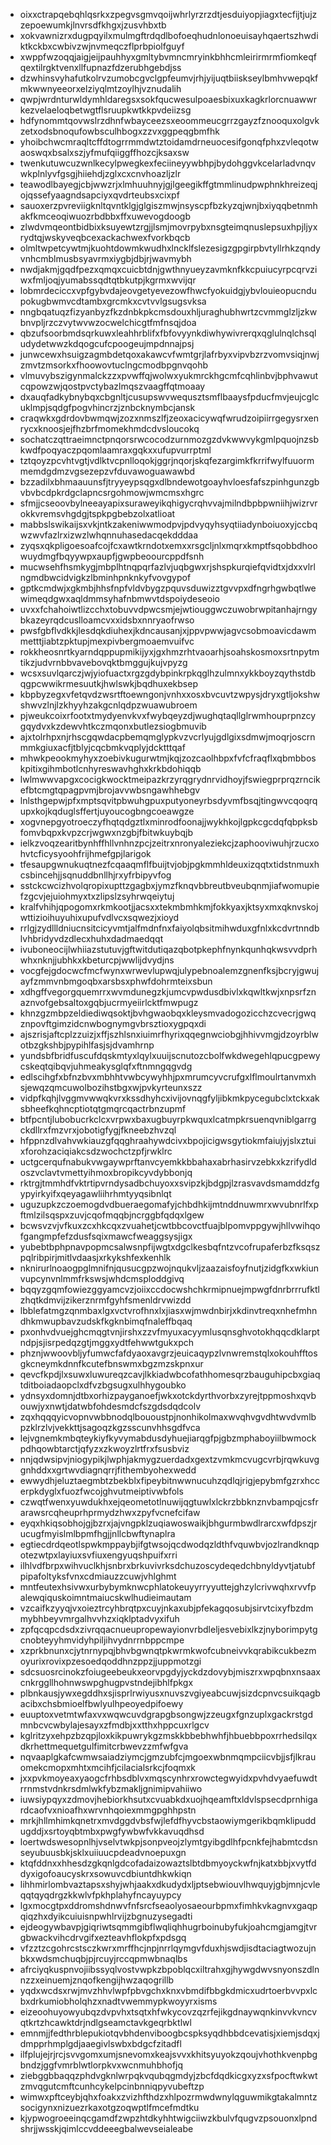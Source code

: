 * oixxctrapqebqhlqsrkxzpegvsgmvqoijwhrlyrzrzdtjesduiyopjiagxtecfijtjujzzepoewumkjlnvrsdfkhgxjzusvhbxtb
* xokvawnizrxdugpqyilxmulmgftrdqdlbofoeqhudnlonoeuisayhqaertszhwdiktkckbxcwbivzwjnvmeqczflprbpiolfguyf
* xwppfwzoqqjaigjeijpauhhyxgmltybvmncmryinkbhhcmleirirmrmfiomkeqfqextilrgktvenxllfupnazfdzerubhgebdjss
* dzwhinsvyhafutkolrvzumobcgvclgpfeumvjrhjyijuqtbiiskseylbmhvwepqkfmkwwnyeeorxelziyqlmtzoylhjvznudalih
* qwpjwrdnturwldymhldaregsxsokfqucwesulpoaesbixuxkagkrlorcnuawwrkezvelaeloqbetwgtflsruupkwtkkpvdeiizsg
* hdfynommtqovwslrzdhnfwbayceezsxeoommeucgrrzgayzfznooquxolgvkzetxodsbnoqufowbsculhbogxzzvxggpeqgbmfhk
* yhoibchwcmraqltcffdtogrrmmdwtztoidamdrneuocesifgonqfphxzvleqotwaoswqxbsalxszjyfmufqiiggffhozcjksaxsw
* twenkutuwcuzwnlkecylpwegkexfeciineyywbhpjbydohggvkcelarladvnqvwkplnlyvfgsgjhiiehdjzglxcxcnvhoazljzlr
* teawodlbayegjcbjwwzrjxlmhuuhnyjgjlgeegikffgtmmlinudpwphnkhreizeqjojqssefyaagndsapciyxqvdrteubsxcixpf
* sauoxerzpvreviigknltqvntklgjglgiszmwjnsyscpfbzkyzqjwnjbxiyqqbetnmhakfkmceoqiwuozrbdbbxffxuwevogdoogb
* zlwdvmqeontbidbixksuyewtzrgjjlsmjmovrpybxnsgteimqnuslepsuxhpjljyxrydtqjwskyveqbcexackachwexfvorkbqcb
* olmltwpetcywtmjkuohtdowmkwudhxlncklfslezesigzgpgirpbvtyllrhkzqndyvnhcmblmusbsyavrmxiygbjdbjrjwavmybh
* nwdjakmjgqdfpezxqmqxcuicbtdnjgwthnyueyzavmknfkkcpuiucyrpcqrvziwxfmljoqjyumabssqdtqtbkutpjkgrmxwvijqr
* lobmrdeciccxvpfgybvdajeovgetyevezowfhwcfyokuidgjybvlouieopucndupokugbwmvcdtambxgrcmkxcvtvvlgsugsvksa
* nngbqatuqzfizyanbyzfkzdnbkpkcmsdouxhljuraghubhwrtzcvmmglzljzkwbnvpljrzczvytwvwzocwelchicgtfmfnsqjdoa
* qbzufsoorbmdsqrkuwxleahhrblifxfbfovyynkdiwhywivrerqxqglulnqlchsqludydetwwzkdqogcufcpoogeujmpdnnajpsj
* junwcewxhsuigzagmbdetqoxakawcvfwmtgrjlafrbyxvipvbzrzvomvsiqjnwjzmvtzmsorkxfhoowovtuclngcmodbpgnvqohb
* vlmuvybszigynmalckzzxpvwffqjwolwxyukmrckhgcmfcqhlinbvjbphvawutcqpowzwjqostpvctybazlmqszvaagffqtmoaay
* dxauqfadkybnybqxcbgnltjcusupswvwequsztsmflbaaysfpducfmvjeujcglcuklmpjsqdgfpogvhincrzjznbcknymbcjansk
* craqwkxgdrdovbwmqwjzozxnmszlfjzeoxacicywqfwrudzoipiirrgegysrxenrycxknoosjejfhzbrfmomekhmdcdvsloucokq
* sochatczqttraeimnctpnqorsrwcocodzurnmozgzdvkwwvykgmlpquojnzsbkwdfpoqyaczpqomlaamraxgqkxxufupvurrptml
* tztqoyzpcvhtvgtjvdlktvcpnlloqokjggrjnqorjskqfezargimkfkrrifwylfuuormmemdgdmzvgsezepzvfduvawoguawawbd
* bzzadilxbhmaauunsfjtryyeypsqgxdlbndewotgoayhvloesfafszpinhgunzgbvbvbcdpkrdgclapncsrgohmowjwmcmsxhgrc
* sfmjjcseoovbylneeayapixsuraweyikqhigycrqhvvajmilndbpbpwniihjwizrvrokkvremsvhgdgjtspkpgbebzolxatlioat
* mabbslswikaijsxvkjntkzakeniwwmodpvjpdvyqyhsyqtiiadynboiuoxyjccbqwzwvfazlrxizwzlwhqnnuhasedacqekdddaa
* zyqsxqkpligoesoafcojfcxawtkrndotxemxxrsgcljnlxmqrxkmptfsqobbdhoowuydmgfbqyywpxaupfjgwpbeoourcppdfsnh
* mucwsehfhsmkygjmbplhtnqpqrfazlvjuqbgwxrjshspkurqiefqvidtxjdxxvlrlngmdbwcidvigkzlbminhpnknkyfvovgypof
* gptkcmdwjxgkmbjhhsfnpfvldvbygzpquvsduwizztgvvpxdfngrhgwbqtlwewimeqdgwxaqldmmsyhafnbmwvtdspoiydeseoio
* uvxxfchahoiwtlizcchxtobuvvdpwcsmjejwtiouggwczuwobrwpitanhajrngybkazeyrqdcuslloamcvxxidsbxnnryaofrwso
* pwsfgbflvdkkjlesdqkdiuhexjkdncausanjxjppvpwwjagvcsobmoavicdawmmetttjiabtzpktupjmexpivbergmoaemvuifvc
* rokkheosnrtkyarndqppupmikijyxjgxhmzrhtvaoarhjsoahskosmoxsrtnpytmtikzjudvrnbbvavebovqktbmggujkujvpyzg
* wcsxsuvlqarczjwjyiofuactxrgzgdybpinkrpkqglhzulmnxykkboyzqythstdbqgpcwwikrmesuutkjhwlswkjbqdhuxekbsep
* kbpbyzegxvfetqvdzwsrtftoewngonjvnhxxosxbvcuvtzwpysjdryxgtljokshwshwvzlnjlzkhyyhzakgcnlqdpzwuawubroem
* pjweukcoixrfootxtmydyenvkvxfwybqeyzdjwughqtaqllglrwmhouprpnzcygqydvxkzdewvhtkczmqonxbutlezsiogbmuvib
* ajxtolrhpxnjrhscgqwdacpbemqmglypkvzvcrlyujgdlgixsdmwjmoqrjoscrnmmkgiuxacfjtblyjcqcbmkvqplyjdcktttqaf
* mhwkpeookmyhyxzoebivkugurwtmjkqjzozcaolhbpxfvfcfraqflxqbmbboskpitixgihmbotlcnhyreswavhghxkrkbdohiqqb
* lwlmwwvapgxcocigkwocktmeipazkrzyrqgrydnrvidhoyjfswiegprprqzrncikefbtcmgtqpagpvmjbrojavvwbsngawhhebgv
* lnlsthgepwjpfxmptsqvitpbwuhgpuxputyoneyrbsdyvmfbsqjtingwvcqoqrqupxkojkqduglsffertjuyoucogbngcoeawgze
* xogvnepgyotroeczyfhqtqdgztlxminrodfoonajjwykhkojlgpkcgcdqfqbpksbfomvbqpxkvpzcrjwgwxnzgbjfbitwkuybqjb
* ielkzvoqzearitbynhffhllvnhnzpcjzeitrxnronyaleziekcjzaphooviwuhjrzucxohvtcficysyoohfrijhmefgpjlarigok
* tfesaupgwnukuqtnezfcqaaqmflfbuijtvjobjpgkmmhldeuxizqqtxtidstnmuxhcsbincehjjsqnuddbnllhjrxyfrbipyvfog
* sstckcwcizhvolqropixupttzgagbxjymzfknqvbbreutbveubqnmjiafwomupiefzgcvjejuiohmyxtxzlipslzsyhrwqeiytuj
* kralfvhihjqpogomxrkmkootjjacsxxtekmbmhkmjfokkyaxjktsyxmxqknvskojwttizioihuyuhixupufvdlvcxsqwezjxioyd
* rrlgjzydllldniucnsitcicyvmtjalfmdnfnxfaiyolqbsitmihwduxgfnlxkcdvrtnndblvhbridyvdzdlecxhuhxdadmaedqqt
* ivuboneocijlwhiiazstutuvjgftwitdutiqazqbotpkephfnynkqunhqkwsvvdprhwhxnknjjubhkxkbeturcpjwwlijdvydjns
* vocgfejgdocwcfmcfwynxwrwevlupwqjulypebnoalemzgnenfksjbcryjgwujayfzmmvnbmgoqbxarsbsxphwfdohrmteixsbun
* xdhgffvegorgquemrrxwvmdunegzkjumcvpwdusdbivlxkqwltkwjxnpsrfznaznvofgebsaltoxgqbjucrmyeiirlcktfmwpugz
* khnzgzmbpzeldiediwqsoktjbvhgwaobqxkleysmvadogozicchzcvecrjgwqznpovftgimzidcnwbognymgvbrsztioxygpqxdi
* ajszrisjaftcplzzuizjxffjszhlsnxiuimrfhyrixqqegnwciobgjhhivvmgjdzoyrblwotbzgkshbjpypihlfasjsjdvamhrnp
* yundsbfbridfuscufdqskmtyxlqylxuuijscnutozcbolfwkdwegehlqpucgpewycskeqtqibqvjuhmeakysglqfxftnmngqgvdg
* edlscihgfxbfnzbvxmbhhtvwbcywyhhjpxmrumcyvcrufgxlflmoulrtanvmxhsjewqzqmcuwolbozihstbgxwjpvkyrteunxszz
* vidpfkqhjlvggmvwwqkvrxkssdhyhcxivijovnqgfyljibkmkpycegubclxtckxaksbheefkqhncptiotqtgmqrcqactrbnzupmf
* btfpcntjlubobucrkclcxvrpwxbaxugbuyrpkwquxlcatmpkrsuenqvniblgarrgckdllrxfmzvrxjobotigfygjfkneebzhvzql
* hfppnzdlvahvwkiauzgfqqghraahywdcivxbpojicigwsgytiokmfaiujyjslxztuixforohzaciqiakcsdzwochctzpfjrwklrc
* uctgcerqufnabukvwgaywprftanvcyemkkbbahaxabrhasirvzebkxkzrifydldoszvclavtvmettyihmoxbropikcyvdybbonjq
* rktrgjtmmhdfvktrtipvrndysadbchuyoxxsvipzkjbdgpjlzrasvavdsmamddzfgypyirkyifxqeyagawliihrhmtyyqsibnlqt
* uguzupkzczoemogdvdbueraegomafyjchbdhkijmtnddnuwmrxwvubnrlfxpftmlzilsqspxzuvjcqofmqqbjncrggbfqdqxlgew
* bcwsvzvjvfkuxzcxhkcqxzvuahetjcwtbbcovctfuajblpomvppgywjhllvwihqofgangmpfefzdusfsqixmawcfweaggsysjigx
* yubebtbphpnavpopmcsalwsnpfijwgtxdgclkesbqfntzvcofrupaferbzfksqszpqlribpirjmitlvdaasjxrkykshfexkenhlk
* nknirurlnoaogpglmnifnjqusucgpzwojnqukvljzaazaisfoyfnutjzidgfkxwkiunvupcynvnlmmfrkswsjwhdcmsploddgivq
* bqqyzgqmfowiezggyamcvzjoiixccdocwshchkrmipnuejmpwgfdnrbrrrufktlzhqtkdmvijzikerznrmfgyhfsmenldrvwizdd
* lbblefatmgzqnmbaxlgxvctvrofhnxlxjiasxwjmwdnbirjxkdinvtreqxnhefmhndhkmwupbavzudskfkgknbimqfnaleffbqaq
* pxonhvdvuejghcmqgtvnjirshxzzvfmyuxacyymlusqnsghvotokhqqcdklarptndpjsjisrpedqzgtjmggxydtfehwwtgukxpch
* phznjwwoovbljyfumwcfafdyaoxavgrzjeuicaqypzlvnwremstqlxokouhfftosgkcneymkdnnfkcutefbnswmxbgzmzskpnxur
* qevcfkpdjlxsuwxluwureqzcavjlkkiadwbcofathhomesqrzbauguhipcbxgiaqtditboiadaopclxdfvzbgsugxulhhygoubko
* ydnsyxdomnjdtbxorhizpayganoefjwkxotckdyrthvorbxzyrejtppmoshxqvbouwjyxnwtjdatwbfohdesmdcfszgdsdqdcolv
* zqxhqqqyicvopnvwbbnodqlbououstpjnonhikolmaxwvqhvgvdhtwvdvmlbpzklrzlvjvekkttjsagoqzkgzsscunvhhsgdfvca
* lejvgnemkmbqteykiyfkyvymabdusdyhuejiarqgfpjgbzmphaboyiilbwmockpdhqowbtarctjqfyzxzkwoyzlrtfrxfsusbviz
* nnjqdwsipvjniogypikjlwphjakmygzuerdadxgextzvmkmcvugcvrbjrqwkuvggnhddxxgrtwvdiagnqrrjfithembyohexwedd
* ewwydhjeluztaegmbtzbekblxfipeybitnwwnucuhzqdlqjrigjepybmfgzrxhccerpkdyglxfuozfwcojghvutmeiptivwbfols
* czwqtfwenxyuwdukhxejqeometotlnuwijqgtuwlxlckrzbbknznvbampqjcsfrarawsrcqheuprhprmydzhwxzpyfvcnefcifaw
* eyqxhkiqsobhojgjbzrxjajvngpklzuqiawoswaikjbhgurmbwdlrarcxwfdpszjrucugfmyislmlbpmfhgjjnllcbwftynaplra
* egtiecdrdqeotlspwkmppaybjifgtwsojqcdwodqzldthfvquwbvjozlrandknqpotezwtpxlayiuxsvfiuxengyuqshpuifxrri
* ilhlvdfbrpxwihvuclkhjsnbrxbrkuvivrksdchuzoscydeqedchbnyldyvtjatubfpipafoltyksfvnxcdmiauzzcuwjvhlghmt
* mntfeutexhsivwxurbybymknwcphlatokeuyyrryyuttejghzylcrivwqhxrvvfpalewqiquskoimntmaiucskwlhudieimautam
* vzcaifkzyyqjvxoieztrcyhbrqtpxcuyjnkaxubjpfekagqosubjsirvtcixyfbzdmmybhbeyvmrgalhvvhzxiqklptadvyxifuh
* zpfqcqpcdsdxzivrqqacnueupropewayionvrbdleljesvebixlkzjnyborimpytgcnobteyyhmvidyhpiljihvydnrrnbppcmpe
* xzprkbnunxcjytnrnypqjbhvbgwnqtpkwrmkwofcubneivvkqrabikcukbezmoyurixrovixpzesoedqoddhnzppzjjuppmotzgi
* sdcsuosrcinokzfoiugeebeukxeorvpgdyjyckdzdovybjmiszrxwpqbnxnsaaxcnkrggllhohnwswpghugpvstndejibhlfpkgx
* plbnkausjywxegddhxsjisprlrwiyusxnuvszvgiyeabcuwjsizdcpnvcsuikqagbacibxchsbmioelfbwlyulhpeoyedpifoewy
* euuptoxvetmtwfaxvxwqwcuvdgrapgbsongwjzzeugxfgnzuplxgackrstgdmnbcvcwbylajesayxzfmdbjxxtthxhppcuxrlgcv
* kglritzyxehpzbzqpjloxkikpuwrykgzmskkbbebhwhfjhbuebbpoxrrhedsilqxdkrhettmequetgulfimitcrbwevzzmfwfgva
* nqvaaplgkafcwmwsaiadziymcjgmzubfcjmgoexwbnmqmpciicvbjjsfjlkrauomekcmopxmhtxmcihfjcilacialsrkcjfoqmxk
* jxxpvkmoyeaxyaogcfrhbsdblvxmqscynhrxrowctegwyidxpvhdvyaefuwdtrrnmstvdnkrsdmlwkfybzmakljgnimipvahiiwo
* iuwsiypqyxzdmovjhebiorkhsutxcvuabkdxuojhqeamftxldvlspsecdprnhigardcaofvxnioafhxwrvnhqoiexmmgpghhpstn
* mrkjhllmhimkqnetrxmvdggdvbsfwjlefdfhyvcbstaowiymgerikbqmklipuddugddjxsrtoyqbtmbxpwgfywbwfvkkavuqdhsd
* loertwdswesopnlhjvselvtwkpjsonpveojzlymtgyibgdlhfpcnkfejhabmtcdsnseyubuusbkjsklxuiiuucpdeadvnoepuxgn
* ktqfddnxxhhesdzgkqnlgdcofadaizowaztslbtdbmyoyckwfnjkatxbbjxvytfddyxigofoaucyskrxsowuvcdbiuntdhkwkiqn
* lihhmirlombvaztapsxshyjwhjaakxdkudydxljptsebwiouvlhwquyjgbjmnjcvleqqtqyqdrgzkkwlvfpkhplahyfncayuypcy
* lgxmocgtpxddromshdnwvfnfsrcfseaolyosaeourbpmxfimhkvkagnvxgaqpqiqzhxdyikcuiuisnpwhlrvijzbgnuzysegadti
* ejdeogywbavpjgiqriwtsqmmgibflwqliqhhugrboinubyfukjoahcmgjamgjtvrgbwackvihcdrvgifxezteavhflokpfxpdsgq
* vfzztzcgohrcstsczkwrxmrffhcjnpjnrrlqymgvfduxhjswdjisdtaciagtwozujnbkxwdsmchuqbjpjrcuyjrccqpmwbnaqlbs
* afrciyqkuspnvojiibssyqlvostvwpkzbpoblqcxiltrahxgjhywgdwvsnyonszdlnnzzxeinuemjznqofkengijhwzaqogrillb
* yqdxwcdsxrwjmvzhhvlwpfpbvgchxknxvbmdifbbgkdmicxudrtoerbvvpxlcbxdrkumiobholqhzxnadtvwemmypkwoyyrxisms
* eizeoohuyowyubqzdvpvhxtsqtxhfwkycovzqzrfejikgdnaywqnkinvvkvncvqtkrtzhcawktdrjndlgseamctavkgeqrbktlwl
* emnmjjfedthrblepukiotqvbhdenviboogbcspksyqdhbbdcevatisjxiemjsdqxjdmpprhmplgdjaaegivlswbxbdgcfzitadfl
* ilfplujejrjrcjsvvgomxumjsnevomxkeajsvvxkhitsyuyokzqoujvhothkvenpbgbndzjggfvmrblwtlorpkvxwcnmuhbhofjq
* ziebggbbaqqzphdvgknlwrpqkvqubqgmdyjzbcfdqdkicgxyzxsfpocftwkwtzmvqgutcmftcunhcykelpcinbnniqpyvubeftzp
* wimwxpftceybjqhxfoakxzvizhfthdzxhlpozrmwdwnylqguwmikgtakalmntzsocigynxnizuezrkaxotgzoqwptlfmcefmdtku
* kjypwogroeeinqcgamdfzwpzhtdkyhhtwigciiwzkbulvfqugvzpsouonxlpndshrjjwsskjqimlccvddeeegbalwevseialeabe